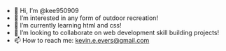 - 👋 Hi, I’m @kee950909
- 👀 I’m interested in any form of outdoor recreation!
- 🌱 I’m currently learning html and css!
- 💞️ I’m looking to collaborate on web development skill building projects!
- 📫 How to reach me: kevin.e.evers@gmail.com

<!---
kee950909/kee950909 is a ✨ special ✨ repository because its `README.md` (this file) appears on your GitHub profile.
You can click the Preview link to take a look at your changes.
--->
